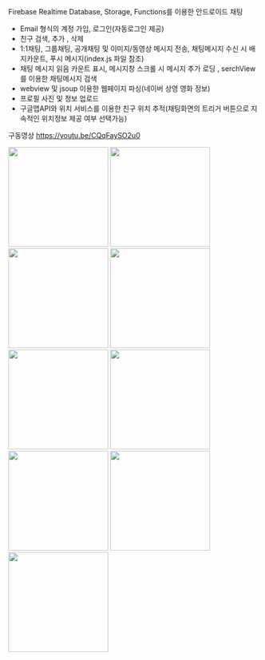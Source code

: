 


Firebase Realtime Database, Storage, Functions를 이용한 안드로이드 채팅

- Email 형식의 계정 가입, 로그인(자동로그인 제공)
- 친구 검색, 추가 , 삭제
- 1:1채팅, 그룹채팅, 공개채팅 및 이미지/동영상 메시지 전송, 채팅메시지 수신 시 배지카운트, 푸시 메시지(index.js 파일 참조)
- 채팅 메시지 읽음 카운트 표시, 메시지창 스크롤 시 메시지 추가 로딩 , serchView를 이용한 채팅메시지 검색
- webview 및 jsoup 이용한 웹페이지 파싱(네이버 상영 영화 정보)
- 프로필 사진 및 정보 업로드
- 구글맵API와 위치 서비스를 이용한 친구 위치 추적(채팅화면의 트리거 버튼으로 지속적인 위치정보 제공 여부 선택가능)


구동영상
https://youtu.be/CQqFaySO2u0


<div>
  <img width="200" src="https://user-images.githubusercontent.com/28755528/40968144-c8ee476e-68ef-11e8-9ece-8e3fe3746ea9.png">
  <img width="200" src="https://user-images.githubusercontent.com/28755528/42730598-838f3f08-8833-11e8-85c5-7eef16e2a398.png">
  <img width="200" src="https://user-images.githubusercontent.com/28755528/40969176-2f5c4c60-68f2-11e8-8c08-1a149a9d4b3c.png">
  <img width="200" src="https://user-images.githubusercontent.com/28755528/40969188-389ba924-68f2-11e8-9155-728a70a24145.png">
  <img width="200" src="https://user-images.githubusercontent.com/28755528/40969253-5f6a1e6e-68f2-11e8-9b77-a7f9d8565783.png">
  <img width="200" src="https://user-images.githubusercontent.com/28755528/42730597-8365a378-8833-11e8-9fd6-ff06cb735b54.png">
  <img width="200" src="https://user-images.githubusercontent.com/28755528/42730612-cee720f6-8833-11e8-94e5-e215186861cc.png">
  <img width="200" src="https://user-images.githubusercontent.com/28755528/40969277-7447140e-68f2-11e8-9faa-158e27c6adb3.png">
  <img width="200" src="https://user-images.githubusercontent.com/28755528/42730568-9b980a5e-8832-11e8-8f23-16dad132377a.png"> 
</div>  


